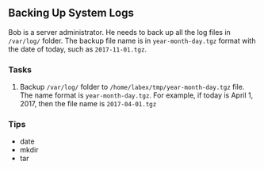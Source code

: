 ## Backing Up System Logs

Bob is a server administrator. He needs to back up all the log files in `/var/log/` folder. The backup file name is in `year-month-day.tgz` format with the date of today, such as `2017-11-01.tgz`. 

### Tasks

1. Backup `/var/log/` folder to `/home/labex/tmp/year-month-day.tgz` file. The name format is `year-month-day.tgz`. For example, if today is April 1, 2017, then the file name is `2017-04-01.tgz`

### Tips

- date
- mkdir
- tar
